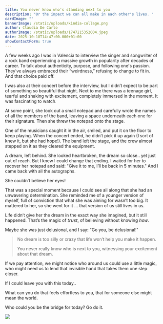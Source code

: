 ```yaml
---
title: You never know who’s standing next to you
description: "Or the impact we can all make in each other's lives. "
cardImage: ""
bannerImage: /static/uploads/kindia-collage.png
author: Claudia De Carlo
authorImage: /static/uploads/1747215352004.jpeg
date: 2025-10-18T14:47:00.000+01:00
showContactForm: true
---
```

A few weeks ago I was in Valencia to interview the singer and songwriter of a rock band experiencing a massive growth in popularity after decades of career. To talk about authenticity, purpose, and following one's passion. They’ve always embraced their “weirdness,” refusing to change to fit in. And that choice paid off.

I was also at their concert before the interview, but I didn’t expect to be part of something so beautiful that night. Next to me there was a teenage girl, tearful and shaking with excitement, completely immersed in the moment. It was fascinating to watch. 

At some point, she took out a small notepad and carefully wrote the names of all the members of the band, leaving a space underneath each one for their signature. Then she threw the notepad onto the stage.

One of the musicians caught it in the air, smiled, and put it on the floor to keep playing. When the concert ended, he didn’t pick it up again (I sort of knew it, but she had hope!). The band left the stage, and the crew almost stepped on it as they cleared the equipment.

A dream, left behind. She looked heartbroken, the dream so close.. yet just out of reach. But I knew I could change that ending. I waited for her to recover her notepad and said: "Give it to me, I’ll be back in 5 minutes." And I came back with all the autographs.

She couldn’t believe her eyes!

That was a special moment because I could see all along that she had an unwavering determination. She reminded me of a younger version of myself, full of conviction that what she was aiming for wasn’t too big. It mattered to her, so she went for it ... that version of us still lives in us.

Life didn’t give her the dream in the exact way she imagined, but it still happened. That’s the magic of 𝘵𝘳𝘶𝘴𝘵, of believing without knowing 𝘩𝘰𝘸.

Maybe she was just delusional, and I say: "Go you, be delusional!"

> No dream is too silly or crazy that life won’t help you make it happen.
>
> You never really know who is next to you, witnessing your excitement about that dream.

If we pay attention, we might notice who around us could use a little magic, who might need us to lend that invisible hand that takes them one step closer.

If I could leave you with this today.. 

What can you do that feels effortless to you, that for someone else might mean the world. 

Who could you be the bridge for today? Go do it.

![](/static/uploads/kindia-collage.png)
